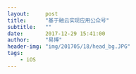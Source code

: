 ```yaml
---
layout:     post
title:      "基于融云实现应用公众号"
subtitle:   ""
date:       2017-12-29 15:41:00
author:     "易博"
header-img: "img/201705/18/head_bg.JPG"
tags:
    - iOS
---
```




